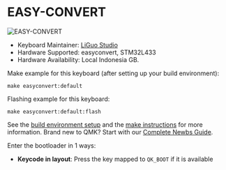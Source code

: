 # EASY-CONVERT

![EASY-CONVERT](https://i.imgur.com/ODpqjla.jpg)

* Keyboard Maintainer: [LiGuo Studio](https://github.com/mechlovin)
* Hardware Supported: easyconvert, STM32L433 
* Hardware Availability: Local Indonesia GB.

Make example for this keyboard (after setting up your build environment):

    make easyconvert:default

Flashing example for this keyboard:

    make easyconvert:default:flash

See the [build environment setup](https://docs.qmk.fm/#/getting_started_build_tools) and the [make instructions](https://docs.qmk.fm/#/getting_started_make_guide) for more information. Brand new to QMK? Start with our [Complete Newbs Guide](https://docs.qmk.fm/#/newbs).

Enter the bootloader in 1 ways:

* **Keycode in layout**: Press the key mapped to `QK_BOOT` if it is available